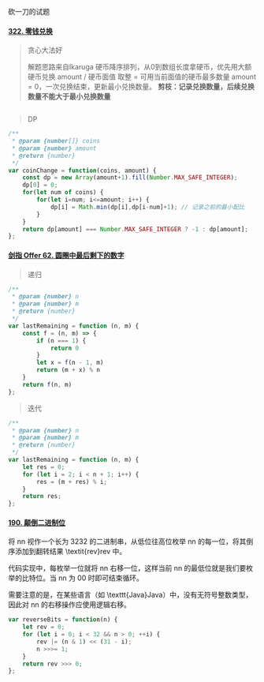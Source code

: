 砍一刀的试题

#### [322. 零钱兑换](https://leetcode-cn.com/problems/coin-change/)

> 贪心大法好
>
> 解题思路来自Ikaruga
> 硬币降序排列，从0到数组长度拿硬币，优先用大额硬币兑换
> amount / 硬币面值 取整 = 可用当前面值的硬币最多数量
> amount = 0，一次兑换结束，更新最小兑换数量。
> **剪枝：记录兑换数量，后续兑换数量不能大于最小兑换数量**

```js

```

> DP

```js
/**
 * @param {number[]} coins
 * @param {number} amount
 * @return {number}
 */
var coinChange = function(coins, amount) {
    const dp = new Array(amount+1).fill(Number.MAX_SAFE_INTEGER);
    dp[0] = 0;
    for(let num of coins) {
        for(let i=num; i<=amount; i++) {
            dp[i] = Math.min(dp[i],dp[i-num]+1); // 记录之前的最小配比
        }
    }
    return dp[amount] === Number.MAX_SAFE_INTEGER ? -1 : dp[amount];
};
```

#### [剑指 Offer 62. 圆圈中最后剩下的数字](https://leetcode-cn.com/problems/yuan-quan-zhong-zui-hou-sheng-xia-de-shu-zi-lcof/)

> 递归

```js
/**
 * @param {number} n
 * @param {number} m
 * @return {number}
 */
var lastRemaining = function (n, m) {
    const f = (n, m) => {
        if (n === 1) {
            return 0
        }
        let x = f(n - 1, m)
        return (m + x) % n
    }
    return f(n, m)
};

```



> 迭代

```js
/**
 * @param {number} n
 * @param {number} m
 * @return {number}
 */
var lastRemaining = function (n, m) {
    let res = 0;
    for (let i = 2; i < n + 1; i++) {
        res = (m + res) % i;
    }
    return res;
};

```



#### [190. 颠倒二进制位](https://leetcode-cn.com/problems/reverse-bits/)

将 nn 视作一个长为 3232 的二进制串，从低位往高位枚举 nn 的每一位，将其倒序添加到翻转结果 \textit{rev}rev 中。

代码实现中，每枚举一位就将 nn 右移一位，这样当前 nn 的最低位就是我们要枚举的比特位。当 nn 为 00 时即可结束循环。

需要注意的是，在某些语言（如 \texttt{Java}Java）中，没有无符号整数类型，因此对 nn 的右移操作应使用逻辑右移。

```js
var reverseBits = function(n) {
    let rev = 0;
    for (let i = 0; i < 32 && n > 0; ++i) {
        rev |= (n & 1) << (31 - i);
        n >>>= 1;
    }
    return rev >>> 0;
};
```

